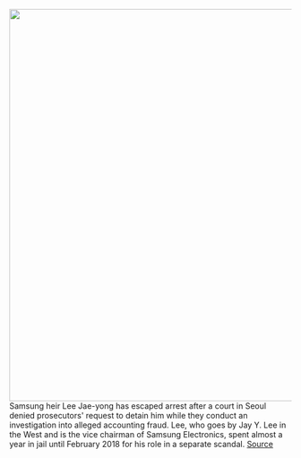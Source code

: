 <img src='https://cdn.vox-cdn.com/thumbor/NJLe__aNs80BkxIF0WJvBv0-g-Y=/0x0:2234x1489/1200x800/filters:focal(1141x378:1497x734)/cdn.vox-cdn.com/uploads/chorus_image/image/66910528/1218461288.jpg.0.jpg' width='700px' /><br/>
Samsung heir Lee Jae-yong has escaped arrest after a court in Seoul denied prosecutors' request to detain him while they conduct an investigation into alleged accounting fraud. Lee, who goes by Jay Y. Lee in the West and is the vice chairman of Samsung Electronics, spent almost a year in jail until February 2018 for his role in a separate scandal.
<a href='https://www.theverge.com/2020/6/9/21284867/jay-y-lee-samsung-arrest-warrant-denied'> Source <a/>